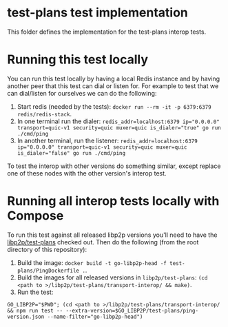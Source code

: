 # test-plans test implementation

This folder defines the implementation for the test-plans interop tests.

# Running this test locally

You can run this test locally by having a local Redis instance and by having
another peer that this test can dial or listen for. For example to test that we
can dial/listen for ourselves we can do the following:

1. Start redis (needed by the tests): `docker run --rm -it -p 6379:6379
   redis/redis-stack`.
2. In one terminal run the dialer: `redis_addr=localhost:6379 ip="0.0.0.0"
   transport=quic-v1 security=quic muxer=quic is_dialer="true" go run
   ./cmd/ping`
3. In another terminal, run the listener: `redis_addr=localhost:6379
   ip="0.0.0.0" transport=quic-v1 security=quic muxer=quic is_dialer="false" go
   run ./cmd/ping`


To test the interop with other versions do something similar, except replace one
of these nodes with the other version's interop test.

# Running all interop tests locally with Compose

To run this test against all released libp2p versions you'll need to have the
[libp2p/test-plans](https://github.com/MultiverseChronicles/test-plans) checked out. Then do
the following (from the root directory of this repository):

1. Build the image: `docker build -t go-libp2p-head -f test-plans/PingDockerfile .`.
2. Build the images for all released versions in `libp2p/test-plans`: `(cd <path
   to >/libp2p/test-plans/transport-interop/ && make)`.
3. Run the test:
```
GO_LIBP2P="$PWD"; (cd <path to >/libp2p/test-plans/transport-interop/ && npm run test -- --extra-version=$GO_LIBP2P/test-plans/ping-version.json --name-filter="go-libp2p-head")

```
